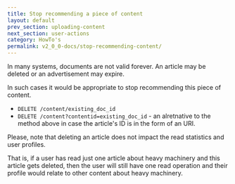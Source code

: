 ```yaml
---
title: Stop recommending a piece of content
layout: default
prev_section: uploading-content
next_section: user-actions
category: HowTo's
permalink: v2_0_0-docs/stop-recommending-content/
---
```

In many systems, documents are not valid forever. An article may be deleted or an advertisement may expire.

In such cases it would be appropriate to stop recommending this piece of content.


* `DELETE /content/existing_doc_id`
* `DELETE /content?contentid=existing_doc_id` - an alretnative to the method above in case the article's ID is in the form of an URI.

Please, note that deleting an article does not impact the read statistics and user profiles.

That is, if a user has read just one article about heavy machinery and this article gets deleted, then the user will still have one read operation and their profile would relate to other content about heavy machinery.
